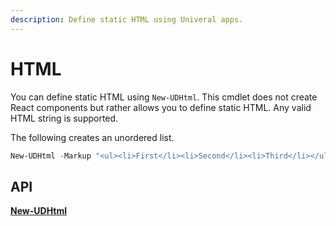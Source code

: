 ```yaml
---
description: Define static HTML using Univeral apps.
---
```


# HTML

You can define static HTML using `New-UDHtml`. This cmdlet does not create React components but rather allows you to define static HTML. Any valid HTML string is supported.

The following creates an unordered list.

```powershell
New-UDHtml -Markup "<ul><li>First</li><li>Second</li><li>Third</li></ul>"
```

## API

[**New-UDHtml**](https://github.com/ironmansoftware/universal-docs/blob/v5/cmdlets/New-UDHtml.txt)
